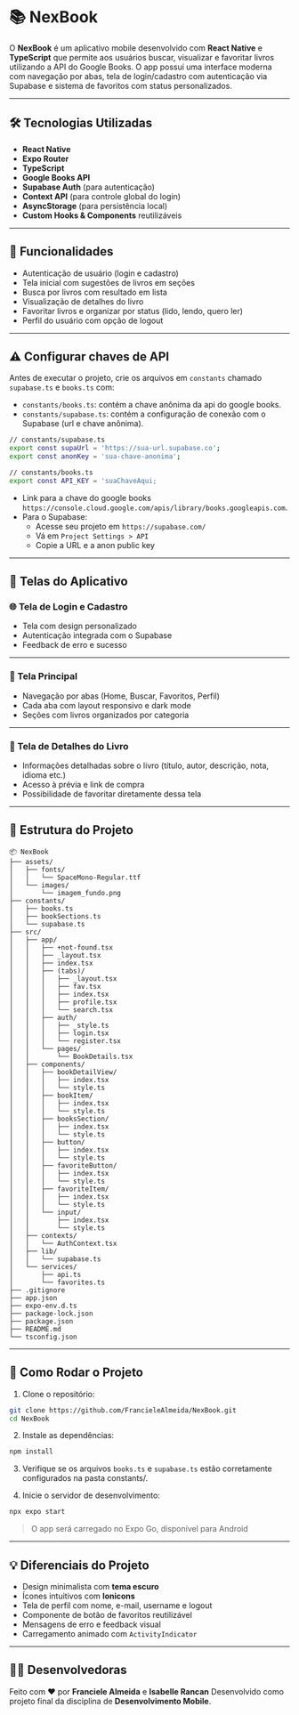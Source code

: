 # 📚 NexBook

O **NexBook** é um aplicativo mobile desenvolvido com **React Native** e **TypeScript** que permite aos usuários buscar, visualizar e favoritar livros utilizando a API do Google Books. O app possui uma interface moderna com navegação por abas, tela de login/cadastro com autenticação via Supabase e sistema de favoritos com status personalizados.

---

## 🛠️ Tecnologias Utilizadas

- **React Native**
- **Expo Router**
- **TypeScript**
- **Google Books API**
- **Supabase Auth** (para autenticação)
- **Context API** (para controle global do login)
- **AsyncStorage** (para persistência local)
- **Custom Hooks & Components** reutilizáveis

---

## 🚀 Funcionalidades

- Autenticação de usuário (login e cadastro)
- Tela inicial com sugestões de livros em seções
- Busca por livros com resultado em lista
- Visualização de detalhes do livro
- Favoritar livros e organizar por status (lido, lendo, quero ler)
- Perfil do usuário com opção de logout

---

## ⚠️ Configurar chaves de API

Antes de executar o projeto, crie os arquivos em `constants` chamado `supabase.ts` e `books.ts` com:

- `constants/books.ts`: contém a chave anônima da api do google books.
- `constants/supabase.ts`: contém a configuração de conexão com o Supabase (url e chave anônima).

```bash
// constants/supabase.ts
export const supaUrl = 'https://sua-url.supabase.co';
export const anonKey = 'sua-chave-anonima';
```

```bash
// constants/books.ts
export const API_KEY = 'suaChaveAqui;
```

- Link para a chave do google books `https://console.cloud.google.com/apis/library/books.googleapis.com`.
- Para o Supabase:
  - Acesse seu projeto em ` https://supabase.com/ `
  - Vá em `Project Settings > API `
  - Copie a URL e a anon public key

---

## 📲 Telas do Aplicativo

### 🌐 Tela de Login e Cadastro

- Tela com design personalizado
- Autenticação integrada com o Supabase
- Feedback de erro e sucesso

---

### 💖 Tela Principal

- Navegação por abas (Home, Buscar, Favoritos, Perfil)
- Cada aba com layout responsivo e dark mode
- Seções com livros organizados por categoria

---

### 📖 Tela de Detalhes do Livro

- Informações detalhadas sobre o livro (título, autor, descrição, nota, idioma etc.)
- Acesso à prévia e link de compra
- Possibilidade de favoritar diretamente dessa tela

---

## 📁 Estrutura do Projeto

``` text
📦 NexBook
├── assets/
│   ├── fonts/
│   │   └── SpaceMono-Regular.ttf
│   └── images/
│       └── imagem_fundo.png
├── constants/
│   ├── books.ts
│   ├── bookSections.ts
│   └── supabase.ts
├── src/
│   ├── app/
│   │   ├── +not-found.tsx
│   │   ├── _layout.tsx
│   │   ├── index.tsx
│   │   ├── (tabs)/
│   │   │   ├── _layout.tsx
│   │   │   ├── fav.tsx
│   │   │   ├── index.tsx
│   │   │   ├── profile.tsx
│   │   │   └── search.tsx
│   │   ├── auth/
│   │   │   ├── _style.ts
│   │   │   ├── login.tsx
│   │   │   └── register.tsx
│   │   └── pages/
│   │       └── BookDetails.tsx
│   ├── components/
│   │   ├── bookDetailView/
│   │   │   ├── index.tsx
│   │   │   └── style.ts
│   │   ├── bookItem/
│   │   │   ├── index.tsx
│   │   │   └── style.ts
│   │   ├── booksSection/
│   │   │   ├── index.tsx
│   │   │   └── style.ts
│   │   ├── button/
│   │   │   ├── index.tsx
│   │   │   └── style.ts
│   │   ├── favoriteButton/
│   │   │   ├── index.tsx
│   │   │   └── style.ts
│   │   ├── favoriteItem/
│   │   │   ├── index.tsx
│   │   │   └── style.ts
│   │   └── input/
│   │       ├── index.tsx
│   │       └── style.ts
│   ├── contexts/
│   │   └── AuthContext.tsx
│   ├── lib/
│   │   └── supabase.ts
│   └── services/
│       ├── api.ts
│       └── favorites.ts
├── .gitignore
├── app.json
├── expo-env.d.ts
├── package-lock.json
├── package.json
├── README.md
└── tsconfig.json
```

---

## 🔧 Como Rodar o Projeto

1. Clone o repositório:

```bash
git clone https://github.com/FrancieleAlmeida/NexBook.git
cd NexBook
```

2. Instale as dependências:

```bash
npm install
```

3. Verifique se os arquivos `books.ts` e `supabase.ts` estão corretamente configurados na pasta constants/.

4. Inicie o servidor de desenvolvimento:

```bash
npx expo start
```

> O app será carregado no Expo Go, disponível para Android

---

## 💡 Diferenciais do Projeto

- Design minimalista com **tema escuro**
- Ícones intuitivos com **Ionicons**
- Tela de perfil com nome, e-mail, username e logout
- Componente de botão de favoritos reutilizável
- Mensagens de erro e feedback visual
- Carregamento animado com `ActivityIndicator`

---

## 👩‍💻 Desenvolvedoras

Feito com ❤️ por **Franciele Almeida** e **Isabelle Rancan**
Desenvolvido como projeto final da disciplina de **Desenvolvimento Mobile**.
